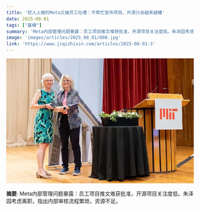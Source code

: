 ```yaml
---
title: '挖人上瘾的Meta又被员工吐嘈：不帮忙宣传项目，开源只会越来越糟'
date: 2025-08-01
tags: ["基模"]
summary: 'Meta内部管理问题暴露：员工项目推文难获批准，开源项目关注度低。朱泽园考虑离职，指出内部审核流程繁琐，资源不足。'
image: 'images/articles/2025_08_01/008.jpg'
link: 'https://www.jiqizhixin.com/articles/2025-08-01-3'
---
```

![挖人上瘾的Meta又被员工吐嘈：不帮忙宣传项目，开源只会越来越糟](images/articles/2025_08_01/008.jpg)

**摘要**: Meta内部管理问题暴露：员工项目推文难获批准，开源项目关注度低。朱泽园考虑离职，指出内部审核流程繁琐，资源不足。
